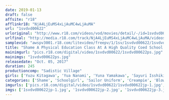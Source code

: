 ```yaml
---
date: 2019-01-13
draft: false
affsite: "r18"
afflinkr18: "NjA4LjEuMS4xLjAuMC4wLjAuMA"
url: "1svdvd00622"
urloriginal: "http://www.r18.com/videos/vod/movies/detail/-/id=1svdvd00622"
urlfinal: "http://media.r18.com/track/NjA4LjEuMS4xLjAuMC4wLjAuMA/videos/vod/movies/detail/-/id=1svdvd00622"
samplevid: "awspv3001.r18.com/litevideo/freepv/1/1sv/1svdvd00622/1svdvd00622_dmb_w.mp4"
title: "Shame A Physical Education Class At A High Quality Coed School Where Boys And Girls Get To Study The Physical Differences Between Their Bodies By Getting Naked 2"
mainimgurl: "pics.r18.com/digital/video/1svdvd00622/1svdvd00622ps.jpg"
mainimgs: "1svdvd00622ps.jpg"
releasedate: "Oct. 05, 2017"
duration: 245
productioncomp: "Sadistic Village"
girls: ['Yuzu Kitagawa', 'Yua Nanami', 'Yuna Yamakawa', 'Sayuri Isshiki', 'Ai Sena']
categories: ['Shame', 'Schoolgirl', 'Sailor Uniform', 'Creampie', 'Blowjob', 'Hi-Def']
imgurls: ['pics.r18.com/digital/video/1svdvd00622/1svdvd00622jp-1.jpg', 'pics.r18.com/digital/video/1svdvd00622/1svdvd00622jp-2.jpg', 'pics.r18.com/digital/video/1svdvd00622/1svdvd00622jp-3.jpg', 'pics.r18.com/digital/video/1svdvd00622/1svdvd00622jp-4.jpg', 'pics.r18.com/digital/video/1svdvd00622/1svdvd00622jp-5.jpg', 'pics.r18.com/digital/video/1svdvd00622/1svdvd00622jp-6.jpg', 'pics.r18.com/digital/video/1svdvd00622/1svdvd00622jp-7.jpg', 'pics.r18.com/digital/video/1svdvd00622/1svdvd00622jp-8.jpg', 'pics.r18.com/digital/video/1svdvd00622/1svdvd00622jp-9.jpg', 'pics.r18.com/digital/video/1svdvd00622/1svdvd00622jp-10.jpg', 'pics.r18.com/digital/video/1svdvd00622/1svdvd00622jp-11.jpg', 'pics.r18.com/digital/video/1svdvd00622/1svdvd00622jp-12.jpg', 'pics.r18.com/digital/video/1svdvd00622/1svdvd00622jp-13.jpg', 'pics.r18.com/digital/video/1svdvd00622/1svdvd00622jp-14.jpg', 'pics.r18.com/digital/video/1svdvd00622/1svdvd00622jp-15.jpg', 'pics.r18.com/digital/video/1svdvd00622/1svdvd00622jp-16.jpg', 'pics.r18.com/digital/video/1svdvd00622/1svdvd00622jp-17.jpg', 'pics.r18.com/digital/video/1svdvd00622/1svdvd00622jp-18.jpg', 'pics.r18.com/digital/video/1svdvd00622/1svdvd00622jp-19.jpg', 'pics.r18.com/digital/video/1svdvd00622/1svdvd00622jp-20.jpg']
imgs: ['1svdvd00622jp-1.jpg', '1svdvd00622jp-2.jpg', '1svdvd00622jp-3.jpg', '1svdvd00622jp-4.jpg', '1svdvd00622jp-5.jpg', '1svdvd00622jp-6.jpg', '1svdvd00622jp-7.jpg', '1svdvd00622jp-8.jpg', '1svdvd00622jp-9.jpg', '1svdvd00622jp-10.jpg', '1svdvd00622jp-11.jpg', '1svdvd00622jp-12.jpg', '1svdvd00622jp-13.jpg', '1svdvd00622jp-14.jpg', '1svdvd00622jp-15.jpg', '1svdvd00622jp-16.jpg', '1svdvd00622jp-17.jpg', '1svdvd00622jp-18.jpg', '1svdvd00622jp-19.jpg', '1svdvd00622jp-20.jpg']
---
```


